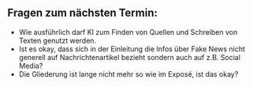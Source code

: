## Fragen zum nächsten Termin:

- Wie ausführlich darf KI zum Finden von Quellen und Schreiben von Texten genutzt werden.
- Ist es okay, dass sich in der Einleitung die Infos über Fake News nicht generell auf Nachrichtenartikel bezieht sondern auch auf z.B. Social Media?
- Die Gliederung ist lange nicht mehr so wie im Exposé, ist das okay?